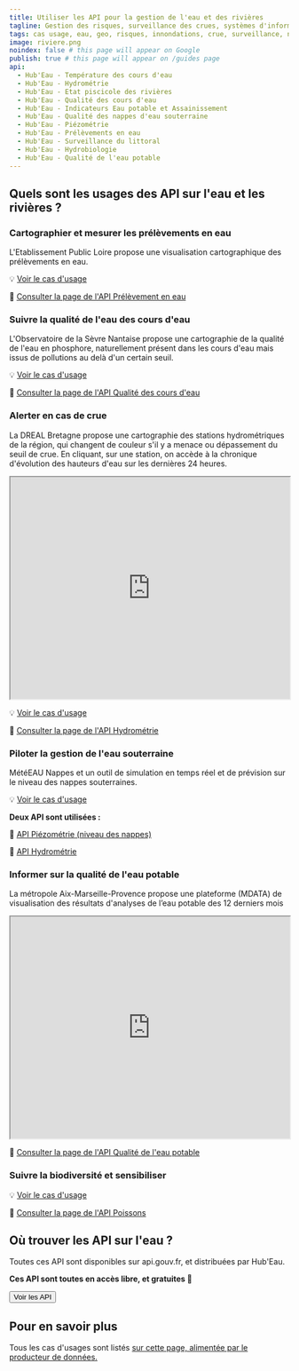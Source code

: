```yaml
---
title: Utiliser les API pour la gestion de l'eau et des rivières
tagline: Gestion des risques, surveillance des crues, systèmes d'information sur la qualité de l'eau - intégrez les API Hub'Eau dans vos applications et logiciels métiers.
tags: cas usage, eau, geo, risques, innondations, crue, surveillance, nappes, qualité, biologie, rivières, fleuve
image: riviere.png
noindex: false # this page will appear on Google
publish: true # this page will appear on /guides page
api:
  - Hub'Eau - Température des cours d'eau
  - Hub'Eau - Hydrométrie
  - Hub'Eau - Etat piscicole des rivières
  - Hub'Eau - Qualité des cours d'eau
  - Hub'Eau - Indicateurs Eau potable et Assainissement
  - Hub'Eau - Qualité des nappes d'eau souterraine
  - Hub'Eau - Piézométrie
  - Hub'Eau - Prélèvements en eau
  - Hub'Eau - Surveillance du littoral
  - Hub'Eau - Hydrobiologie
  - Hub'Eau - Qualité de l'eau potable
---
```


## Quels sont les usages des API sur l'eau et les rivières ?

### Cartographier et mesurer les prélèvements en eau

L'Etablissement Public Loire propose une visualisation cartographique des prélèvements en eau.

💡 [Voir le cas d'usage](https://www.eptb-loire.fr/Cartographie/html/cher-amont/index_prelevements.html)

🔎 [Consulter la page de l'API Prélèvement en eau](https://api.gouv.fr/les-api/api_hubeau_prelevements)

### Suivre la qualité de l'eau des cours d'eau

L'Observatoire de la Sèvre Nantaise propose une cartographie de la qualité de l'eau en phosphore, naturellement présent dans les cours d'eau mais issus de pollutions au delà d'un certain seuil.

💡 [Voir le cas d'usage](https://www.sevre-nantaise.com/observatoire/qualite-eau-phosphore)

🔎 [Consulter la page de l'API Qualité des cours d'eau](https://api.gouv.fr/les-api/api_hubeau_qualite_rivieres)

### Alerter en cas de crue

La DREAL Bretagne propose une cartographie des stations hydrométriques de la région, qui changent de couleur s'il y a menace ou dépassement du seuil de crue. En cliquant, sur une station, on accède à la chronique d'évolution des hauteurs d'eau sur les dernières 24 heures.

<iframe id="adresse"
    title="Adresse"
    width="100%"
    height="400"
    src="http://uhbretagne.yo.fr/carte_alarmes.html">
</iframe>

💡 [Voir le cas d'usage](http://uhbretagne.yo.fr/carte_alarmes.html)

🔎 [Consulter la page de l'API Hydrométrie](https://api.gouv.fr/les-api/api_hubeau_prelevements)

### Piloter la gestion de l'eau souterraine

MétéEAU Nappes et un outil de simulation en temps réel et de prévision sur le niveau des nappes souterraines.

💡 [Voir le cas d'usage](https://meteeaunappes.brgm.fr/fr)

**Deux API sont utilisées :**

🔎 [API Piézométrie (niveau des nappes)](https://api.gouv.fr/les-api/api_hubeau_piezometrie)

🔎 [API Hydrométrie](https://api.gouv.fr/les-api/api_hubeau_prelevements)

### Informer sur la qualité de l'eau potable

La métropole Aix-Marseille-Provence propose une plateforme (MDATA) de visualisation des résultats d'analyses de l’eau potable des 12 derniers mois

<iframe id="adresse"
    title="Adresse"
    width="100%"
    height="400"
    src="https://data.ampmetropole.fr/pages/ls-qualite-eau-potable-12-mois/">
</iframe>

🔎 [Consulter la page de l'API Qualité de l'eau potable](https://api.gouv.fr/les-api/api_hubeau_eaupotable)

### Suivre la biodiversité et sensibiliser

💡 [Voir le cas d'usage](https://biometeo.dordogne.fr/)

🔎 [Consulter la page de l'API Poissons](https://api.gouv.fr/les-api/api_hubeau_poissons)

## Où trouver les API sur l'eau ?

Toutes ces API sont disponibles sur api.gouv.fr, et distribuées par Hub'Eau.

**Ces API sont toutes en accès libre, et gratuites 🎉**

<Button href="https://api.gouv.fr/producteurs/hub-eau">Voir les API</Button>

## Pour en savoir plus

Tous les cas d'usages sont listés [sur cette page, alimentée par le producteur de données.](https://hubeau.eaufrance.fr/page/ils-nous-utilisent)
